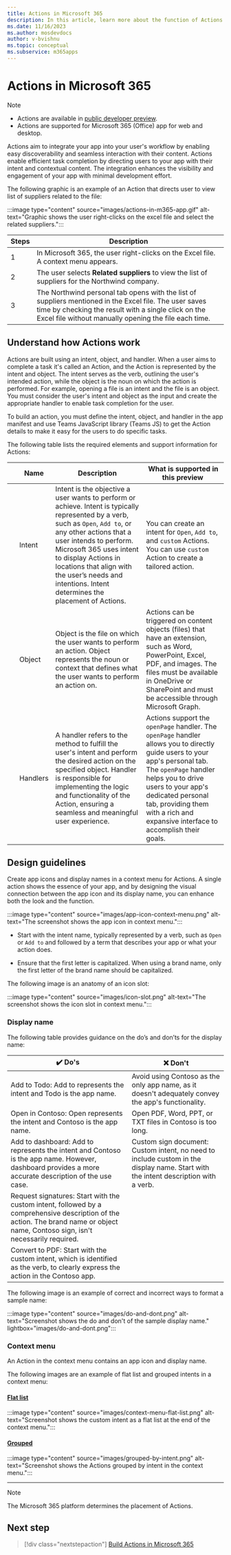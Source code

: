 ```yaml
---
title: Actions in Microsoft 365
description: In this article, learn more about the function of Actions and its use cases. 
ms.date: 11/16/2023
ms.author: mosdevdocs
author: v-bvishnu
ms.topic: conceptual
ms.subservice: m365apps
---
```

# Actions in Microsoft 365

> [!NOTE]
>
> * Actions are available in [public developer preview](../resources/dev-preview/developer-preview-intro.md).
> * Actions are supported for Microsoft 365 (Office) app for web and desktop.

Actions aim to integrate your app into your user's workflow by enabling easy discoverability and seamless interaction with their content. Actions enable efficient task completion by directing users to your app with their intent and contextual content. The integration enhances the visibility and engagement of your app with minimal development effort.

The following graphic is an example of an Action that directs user to view list of suppliers related to the file:

:::image type="content" source="images/actions-in-m365-app.gif" alt-text="Graphic shows the user right-clicks on the excel file and select the related suppliers.":::

| Steps | Description |
| --- | --- |
| 1 | In Microsoft 365, the user right-clicks on the Excel file. A context menu appears.|
| 2 | The user selects **Related suppliers** to view the list of suppliers for the Northwind company.|
| 3 | The Northwind personal tab opens with the list of suppliers mentioned in the Excel file. The user saves time by checking the result with a single click on the Excel file without manually opening the file each time.|

## Understand how Actions work

Actions are built using an intent, object, and handler. When a user aims to complete a task it's called an Action, and the Action is represented by the intent and object. The intent serves as the verb, outlining the user's intended action, while the object is the noun on which the action is performed. For example, opening a file is an intent and the file is an object. You must consider the user's intent and object as the input and create the appropriate handler to enable task completion for the user.

To build an action, you must define the intent, object, and handler in the app manifest and use Teams JavaScript library (Teams JS) to get the Action details to make it easy for the users to do specific tasks.

The following table lists the required elements and support information for Actions:

| &nbsp; | Name | Description | What is supported in this preview  
| --- | --- | --- | ---|
| &nbsp; | Intent | Intent is the objective a user wants to perform or achieve. Intent is typically represented by a verb, such as `Open`, `Add to`, or any other actions that a user intends to perform. Microsoft 365 uses intent to display Actions in locations that align with the user’s needs and intentions. Intent determines the placement of Actions. | You can create an intent for `Open`, `Add to`, and `custom` Actions. You can use `custom` Action to create a tailored action. |
| &nbsp; | Object  | Object is the file on which the user wants to perform an action. Object represents the noun or context that defines what the user wants to perform an action on.  | Actions can be triggered on content objects (files) that have an extension, such as Word, PowerPoint, Excel, PDF, and images. The files must be available in OneDrive or SharePoint and must be accessible through Microsoft Graph. |
| &nbsp; | Handlers | A handler refers to the method to fulfill the user's intent and perform the desired action on the specified object. Handler is responsible for implementing the logic and functionality of the Action, ensuring a seamless and meaningful user experience. | Actions support the `openPage` handler. The `openPage` handler allows you to directly guide users to your app's personal tab. The `openPage` handler helps you to drive users to your app's dedicated personal tab, providing them with a rich and expansive interface to accomplish their goals. |

## Design guidelines

Create app icons and display names in a context menu for Actions. A single action shows the essence of your app, and by designing the visual connection between the app icon and its display name, you can enhance both the look and the function.

:::image type="content" source="images/app-icon-context-menu.png" alt-text="The screenshot shows the app icon in context menu.":::

* Start with the intent name, typically represented by a verb, such as `Open` or `Add to` and followed by a term that describes your app or what your action does.

* Ensure that the first letter is capitalized. When using a brand name, only the first letter of the brand name should be capitalized.

The following image is an anatomy of an icon slot:

:::image type="content" source="images/icon-slot.png" alt-text="The screenshot shows the icon slot in context menu.":::

### Display name

The following table provides guidance on the do’s and don’ts for the display name:

| ✔️ **Do's** | ❌ **Don't** |
| --- | --- |
|Add to Todo: Add to represents the intent and Todo is the app name.|Avoid using Contoso as the only app name, as it doesn't adequately convey the app's functionality.|
|Open in Contoso: Open represents the intent and Contoso is the app name.|Open PDF, Word, PPT, or TXT files in Contoso is too long.|
|Add to dashboard: Add to represents the intent and Contoso is the app name. However, dashboard provides a more accurate description of the use case.|Custom sign document: Custom intent, no need to include custom in the display name. Start with the intent description with a verb.|
|Request signatures: Start with the custom intent, followed by a comprehensive description of the action. The brand name or object name, Contoso sign, isn't necessarily required.|&nbsp;|
|Convert to PDF: Start with the custom intent, which is identified as the verb, to clearly express the action in the Contoso app.|

The following image is an example of correct and incorrect ways to format a sample name:

:::image type="content" source="images/do-and-dont.png" alt-text="Screenshot shows the do and don't of the sample display name." lightbox="images/do-and-dont.png":::

### Context menu

An Action in the context menu contains an app icon and display name.

The following images are an example of flat list and grouped intents in a context menu:

#### [Flat list](#tab/flatlist)

:::image type="content" source="images/context-menu-flat-list.png" alt-text="Screenshot shows the custom intent as a flat list at the end of the context menu.":::

#### [Grouped](#tab/groupedlist)

:::image type="content" source="images/grouped-by-intent.png" alt-text="Screenshot shows the Actions grouped by intent in the context menu.":::

---

> [!NOTE]
>
> The Microsoft 365 platform determines the placement of Actions.

## Next step

> [!div class="nextstepaction"]
> [Build Actions in Microsoft 365](build-actions-in-m365.md)
